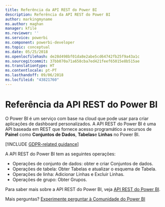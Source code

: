 ```yaml
---
title: Referência da API REST do Power BI
description: Referência da API REST do Power BI
author: markingmyname
ms.author: maghan
manager: kfile
ms.reviewer: ''
ms.service: powerbi
ms.component: powerbi-developer
ms.topic: conceptual
ms.date: 05/25/2018
ms.openlocfilehash: de28d498bf01da8e2abe5cd64742fb25f9a43a1c
ms.sourcegitcommit: 37bb070a71a658cba7ed421feef65015e8b515ae
ms.translationtype: HT
ms.contentlocale: pt-PT
ms.lasthandoff: 09/06/2018
ms.locfileid: "43821760"
---
```

# <a name="power-bi-rest-api-reference"></a>Referência da API REST do Power BI

O Power BI é um serviço com base na cloud que pode usar para criar aplicações de dashboard personalizados. A API REST do Power BI é uma API baseada em REST que fornece acesso programático a recursos de **Painel** como **Conjuntos de Dados**, **Tabelas**e **Linhas** no Power BI.

[!INCLUDE [GDPR-related guidance](../includes/gdpr-hybrid-note.md)]

A API REST do Power BI tem as seguintes operações:

* Operações de conjunto de dados: obter e criar Conjuntos de dados.
* Operações de tabela: Obter Tabelas e atualizar o esquema de Tabela.
* Operações de linha: Adicionar Linhas e Excluir Linhas.
* Operações de grupo: Obter Grupos.

Para saber mais sobre a API REST do Power BI, veja [API REST do Power BI](https://docs.microsoft.com/rest/api/power-bi/).

Mais perguntas? [Experimente perguntar à Comunidade do Power BI](http://community.powerbi.com/)
